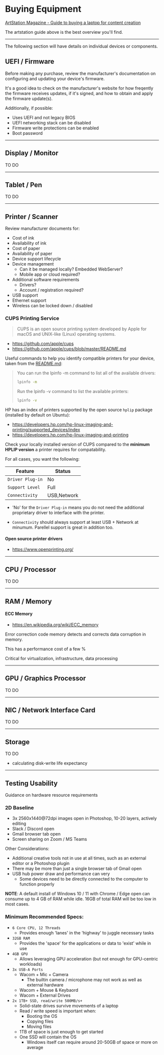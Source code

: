 # Buying Equipment

[ArtStation Magazine - Guide to buying a laptop for content creation](https://magazine.artstation.com/2021/12/a-guide-to-buy-the-perfect-laptop-for-content-creation/)

The artstation guide above is the best overview you'll find. 

---

The following section will have details on individual devices or components.

## UEFI / Firmware

Before making any purchase, review the manufacturer's documentation on configuring and updating your device's firmware.

It's a good idea to check on the manufacturer's website for how freqently the firmware receives updates, if it's signed, and how to obtain and apply the firmware update(s).

Additionally, if possible:

- Uses UEFI and not legacy BIOS
- UEFI networking stack can be disabled
- Firmware write protections can be enabled
- Boot password

---

## Display / Monitor

TO DO

---

## Tablet / Pen

TO DO

---

## Printer / Scanner

Review manufacturer documents for:

- Cost of ink
- Availability of ink
- Cost of paper
- Availability of paper
- Device support lifecycle
- Device management
	* Can it be managed locally? Embedded WebServer?
	* Mobile app or cloud required?
- Additional software requirements
	* Drivers?
	* Account / registration required?
- USB support
- Ethernet support
- Wireless can be locked down / disabled

### CUPS Printing Service

> CUPS is an open source printing system developed by Apple for macOS and UNIX-like (Linux) operating systems.

- <https://github.com/apple/cups>
- <https://github.com/apple/cups/blob/master/README.md>

Useful commands to help you identify compatible printers for your device, taken from the [README.md](https://github.com/apple/cups/blob/master/README.md):

> You can run the lpinfo -m command to list all of the available drivers:
> 
> ```bash
> lpinfo -m
> ```
> 
> Run the lpinfo -v command to list the available printers:
> ```bash
> lpinfo -v
> ```

HP has an index of printers supported by the open source `hplip` package (installed by default on Ubuntu):

- <https://developers.hp.com/hp-linux-imaging-and-printing/supported_devices/index>
- <https://developers.hp.com/hp-linux-imaging-and-printing>

Check your locally installed version of CUPS compared to the **minimum HPLIP version** a printer requires for compatability.

For all cases, you want the following:

| Feature          | Status      |
| ---------------- | ----------- |
| `Driver Plug-in` | No          |
| `Support Level`  | Full        |
| `Connectivity`   | USB,Network |

- 'No' for the `Driver Plug-in` means you do not need the additional proprietary driver to interface with the printer.

- `Connectivity` should always support at least USB + Network at minumum. Parellel support is great in addition too.

#### Open source printer drivers

- <https://www.openprinting.org/>

---

## CPU / Processor

TO DO

---

## RAM / Memory

#### ECC Memory

- https://en.wikipedia.org/wiki/ECC_memory

Error correction code memory detects and corrects data corruption in memory.

This has a performance cost of a few %

Critical for virtualization, infrastructure, data processing

---

## GPU / Graphics Processor

TO DO

---

## NIC / Network Interface Card

TO DO

---

## Storage

TO DO

- calculating disk-write life expectancy

---

## Testing Usability

Guidance on hardware resource requirements

### 2D Baseline

- 3x 2560x1440@72dpi images open in Photoshop, 10-20 layers, actively editing
- Slack / Discord open
- Gmail browser tab open
- Screen sharing on Zoom / MS Teams

Other Considerations:

- Additional creative tools not in use at all times, such as an external editor or a Photoshop plugin
- There may be more than just a single browser tab of Gmail open
- USB hub power draw and performance can very
	* Some devices need to be directly connected to the computer to function properly

**NOTE**: A default install of Windows 10 / 11 with Chrome / Edge open can consume up to 4 GB of RAM while idle. 16GB of total RAM will be too low in most cases.

### Minimum Recommended Specs:


- `6 Core CPU, 12 Threads`
	* Provides enough 'lanes' in the 'highway' to juggle necessary tasks
- `32GB RAM`
	* Provides the 'space' for the applications or data to 'exist' while in use
- `4GB GPU`
	* Allows leveraging GPU acceleration (but not enough for GPU-centric workloads)
- `3x USB-A Ports`
	* Wacom + Mic + Camera
		- The builtin camera / microphone may not work as well as external hardware
	* Wacom + Mouse & Keybaord
	* Wacom + External Drives
- `2x 1TB+ SSD, read/write 500MB/s+`
	* Solid-state drives survive movements of a laptop
	* Read / write speed is important when:
		- Booting the OS
		- Copying files
		- Moving files
	* 1TB of space is just enough to get started
	* One SSD will contain the OS
		- Windows itself can require around 20-50GB of space or more on average
